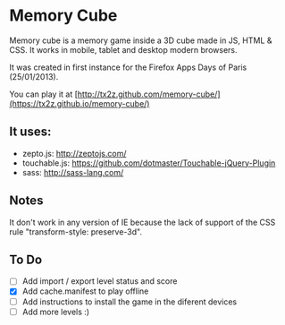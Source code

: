 Memory Cube
===========

Memory cube is a memory game inside a 3D cube made in JS, HTML & CSS. It works in mobile, tablet and desktop modern browsers.

It was created in first instance for the Firefox Apps Days of Paris (25/01/2013).

You can play it at [http://tx2z.github.com/memory-cube/](https://tx2z.github.io/memory-cube/)

It uses:
--------

- zepto.js: http://zeptojs.com/
- touchable.js: https://github.com/dotmaster/Touchable-jQuery-Plugin
- sass: http://sass-lang.com/


Notes
-----

It don't work in any version of IE because the lack of support of the CSS rule "transform-style: preserve-3d".

To Do
-----
- [ ] Add import / export level status and score
- [x] Add cache.manifest to play offline
- [ ] Add instructions to install the game in the diferent devices
- [ ] Add more levels :)
